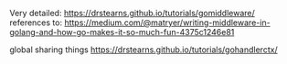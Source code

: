
Very detailed:
https://drstearns.github.io/tutorials/gomiddleware/
references to: https://medium.com/@matryer/writing-middleware-in-golang-and-how-go-makes-it-so-much-fun-4375c1246e81

global sharing things
https://drstearns.github.io/tutorials/gohandlerctx/<Paste>
